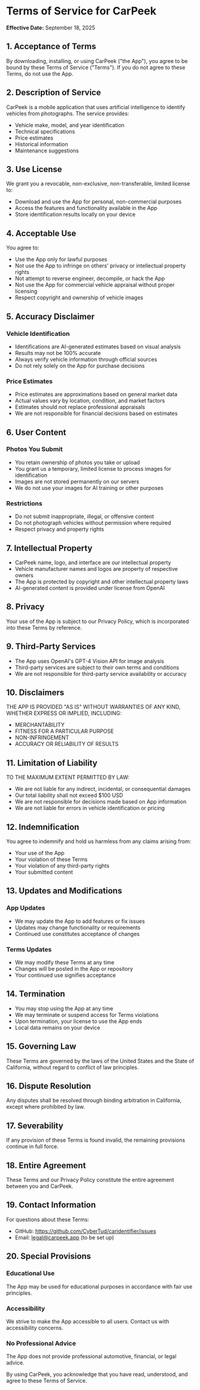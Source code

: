 # Terms of Service for CarPeek

**Effective Date:** September 18, 2025

## 1. Acceptance of Terms

By downloading, installing, or using CarPeek ("the App"), you agree to be bound by these Terms of Service ("Terms"). If you do not agree to these Terms, do not use the App.

## 2. Description of Service

CarPeek is a mobile application that uses artificial intelligence to identify vehicles from photographs. The service provides:
- Vehicle make, model, and year identification
- Technical specifications
- Price estimates
- Historical information
- Maintenance suggestions

## 3. Use License

We grant you a revocable, non-exclusive, non-transferable, limited license to:
- Download and use the App for personal, non-commercial purposes
- Access the features and functionality available in the App
- Store identification results locally on your device

## 4. Acceptable Use

You agree to:
- Use the App only for lawful purposes
- Not use the App to infringe on others' privacy or intellectual property rights
- Not attempt to reverse engineer, decompile, or hack the App
- Not use the App for commercial vehicle appraisal without proper licensing
- Respect copyright and ownership of vehicle images

## 5. Accuracy Disclaimer

### Vehicle Identification
- Identifications are AI-generated estimates based on visual analysis
- Results may not be 100% accurate
- Always verify vehicle information through official sources
- Do not rely solely on the App for purchase decisions

### Price Estimates
- Price estimates are approximations based on general market data
- Actual values vary by location, condition, and market factors
- Estimates should not replace professional appraisals
- We are not responsible for financial decisions based on estimates

## 6. User Content

### Photos You Submit
- You retain ownership of photos you take or upload
- You grant us a temporary, limited license to process images for identification
- Images are not stored permanently on our servers
- We do not use your images for AI training or other purposes

### Restrictions
- Do not submit inappropriate, illegal, or offensive content
- Do not photograph vehicles without permission where required
- Respect privacy and property rights

## 7. Intellectual Property

- CarPeek name, logo, and interface are our intellectual property
- Vehicle manufacturer names and logos are property of respective owners
- The App is protected by copyright and other intellectual property laws
- AI-generated content is provided under license from OpenAI

## 8. Privacy

Your use of the App is subject to our Privacy Policy, which is incorporated into these Terms by reference.

## 9. Third-Party Services

- The App uses OpenAI's GPT-4 Vision API for image analysis
- Third-party services are subject to their own terms and conditions
- We are not responsible for third-party service availability or accuracy

## 10. Disclaimers

THE APP IS PROVIDED "AS IS" WITHOUT WARRANTIES OF ANY KIND, WHETHER EXPRESS OR IMPLIED, INCLUDING:
- MERCHANTABILITY
- FITNESS FOR A PARTICULAR PURPOSE
- NON-INFRINGEMENT
- ACCURACY OR RELIABILITY OF RESULTS

## 11. Limitation of Liability

TO THE MAXIMUM EXTENT PERMITTED BY LAW:
- We are not liable for any indirect, incidental, or consequential damages
- Our total liability shall not exceed $100 USD
- We are not responsible for decisions made based on App information
- We are not liable for errors in vehicle identification or pricing

## 12. Indemnification

You agree to indemnify and hold us harmless from any claims arising from:
- Your use of the App
- Your violation of these Terms
- Your violation of any third-party rights
- Your submitted content

## 13. Updates and Modifications

### App Updates
- We may update the App to add features or fix issues
- Updates may change functionality or requirements
- Continued use constitutes acceptance of changes

### Terms Updates
- We may modify these Terms at any time
- Changes will be posted in the App or repository
- Your continued use signifies acceptance

## 14. Termination

- You may stop using the App at any time
- We may terminate or suspend access for Terms violations
- Upon termination, your license to use the App ends
- Local data remains on your device

## 15. Governing Law

These Terms are governed by the laws of the United States and the State of California, without regard to conflict of law principles.

## 16. Dispute Resolution

Any disputes shall be resolved through binding arbitration in California, except where prohibited by law.

## 17. Severability

If any provision of these Terms is found invalid, the remaining provisions continue in full force.

## 18. Entire Agreement

These Terms and our Privacy Policy constitute the entire agreement between you and CarPeek.

## 19. Contact Information

For questions about these Terms:
- GitHub: https://github.com/CyberTud/caridentifier/issues
- Email: legal@carpeek.app (to be set up)

## 20. Special Provisions

### Educational Use
The App may be used for educational purposes in accordance with fair use principles.

### Accessibility
We strive to make the App accessible to all users. Contact us with accessibility concerns.

### No Professional Advice
The App does not provide professional automotive, financial, or legal advice.

By using CarPeek, you acknowledge that you have read, understood, and agree to these Terms of Service.